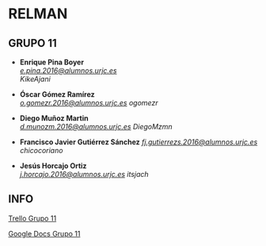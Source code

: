 # RELMAN #

## GRUPO 11 ##

* **Enrique Pina Boyer**	
*e.pina.2016@alumnos.urjc.es*	
*KikeAjani*

* **Óscar Gómez Ramírez**	
*o.gomezr.2016@alumnos.urjc.es*	
*ogomezr*

* **Diego Muñoz Martin**	
*d.munozm.2016@alumnos.urjc.es*	
*DiegoMzmn*

* **Francisco Javier Gutiérrez Sánchez**
*fj.gutierrezs.2016@alumnos.urjc.es*	
*chicocoriano*


* **Jesús Horcajo Ortiz**	
*j.horcajo.2016@alumnos.urjc.es*
*itsjach*

## INFO ##

[Trello Grupo 11](https://trello.com/b/7mBmoTZa/daw11)

[Google Docs Grupo 11](https://docs.google.com/document/d/1dOFhYoHVeqbiS_8xWnMKT5sNLMF60pURrx-0x542xg8/edit)	
